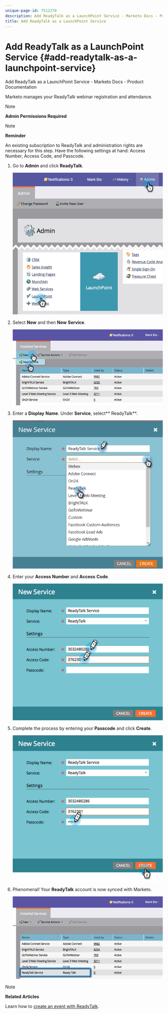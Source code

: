 ```yaml
---
unique-page-id: 7512278
description: Add ReadyTalk as a LaunchPoint Service - Marketo Docs - Product Documentation
title: Add ReadyTalk as a LaunchPoint Service
---
```


# Add ReadyTalk as a LaunchPoint Service {#add-readytalk-as-a-launchpoint-service}

Add ReadyTalk as a LaunchPoint Service - Marketo Docs - Product Documentation

Marketo manages&nbsp;your ReadyTalk webinar registration and attendance.

>[!NOTE]
>
>**Admin Permissions Required**

>[!NOTE]
>
>**Reminder**
>
>An existing subscription to ReadyTalk and administration rights are necessary for this step. Have the following settings at hand: Access Number, Access Code, and Passcode.

1. Go to&nbsp;**Admin** and click&nbsp;**ReadyTalk**.

   ![](assets/image2015-4-23-10-3a50-3a23.png)

1. Select&nbsp;**New**&nbsp;and then&nbsp;**New** **Service**.

   ![](assets/readytalk-new-service.png)

1. Enter a&nbsp;**Display** **Name**.&nbsp;Under&nbsp;**Service**, select** ReadyTalk**.

   ![](assets/new-service-readytalk.png)

1. Enter your&nbsp;**Access Number**&nbsp;and&nbsp;**Access** **Code**.

   ![](assets/image2015-4-24-18-3a53-3a2.png)

1. Complete the process by entering your **Passcode** and click&nbsp;**Create**.

   ![](assets/image2015-4-24-18-3a53-3a38.png)

1. Phenomenal! Your **ReadyTalk** account is now synced with Marketo.

   ![](assets/readytalk.png)

>[!NOTE]
>
>**Related Articles**
>
>Learn how to [create an event with ReadyTalk](../../../product-docs/demand-generation/events/create-an-event/create-an-event-with-readytalk.md).

